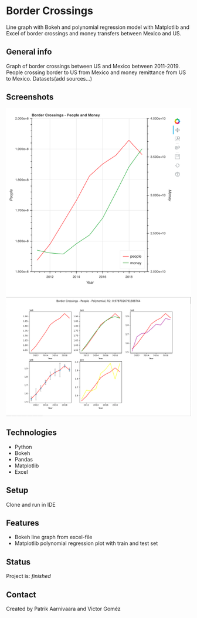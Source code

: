 # Border Crossings

Line graph with Bokeh and polynomial regression model with Matplotlib and Excel of border crossings and money transfers between Mexico and US.

## General info
Graph of border crossings between US and Mexico between 2011-2019. People crossing border to US from Mexico and money remittance from US to Mexico. Datasets(add sources...)  

## Screenshots
![](screenshot.png)
![](screenshot_two.png)

## Technologies
* Python
* Bokeh
* Pandas
* Matplotlib
* Excel

## Setup
Clone and run in IDE

## Features
* Bokeh line graph from excel-file
* Matplotlib polynomial regression plot with train and test set 

## Status
Project is: _finished_

## Contact
Created by Patrik Aarnivaara and Victor Goméz

